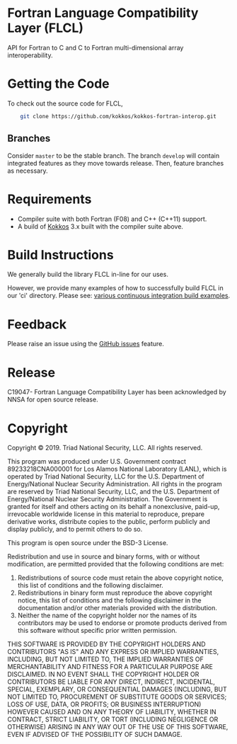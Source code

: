 # Fortran Language Compatibility Layer (FLCL)
API for Fortran to C and C to Fortran multi-dimensional array interoperability.

# Getting the Code
To check out the source code for FLCL,

```bash
    git clone https://github.com/kokkos/kokkos-fortran-interop.git
```
## Branches
Consider `master` to be the stable branch. The branch `develop` will contain integrated
features as they move towards release. Then, feature branches as necessary.

# Requirements
- Compiler suite with both Fortran (F08) and C++ (C++11) support.
- A build of [Kokkos](https://github.com/kokkos/kokkos) 3.x built with the compiler suite above.

# Build Instructions
We generally build the library FLCL in-line for our uses.

However, we provide many examples of how to successfully build FLCL in our 'ci' directory. Please see: [various continuous integration build examples](https://github.com/kokkos/kokkos-fortran-interop/tree/develop/ci).

# Feedback
Please raise an issue using the [GitHub issues](https://github.com/kokkos/kokkos-fortran-interop/issues)
feature.

# Release

C19047- Fortran Language Compatibility Layer has been acknowledged by NNSA for
open source release.

# Copyright

Copyright &copy; 2019. Triad National Security, LLC. All rights reserved.
 
This program was produced under U.S. Government contract 89233218CNA000001 for
Los Alamos National Laboratory (LANL), which is operated by Triad National
Security, LLC for the U.S. Department of Energy/National Nuclear Security
Administration. All rights in the program are reserved by Triad National
Security, LLC, and the U.S. Department of Energy/National Nuclear Security
Administration. The Government is granted for itself and others acting on
its behalf a nonexclusive, paid-up, irrevocable worldwide license in this
material to reproduce, prepare derivative works, distribute copies to the
public, perform publicly and display publicly, and to permit others to do so.
 
This program is open source under the BSD-3 License.
 
Redistribution and use in source and binary forms, with or without modification,
are permitted provided that the following conditions are met:
 
1. Redistributions of source code must retain the above copyright
   notice, this list of conditions and the following disclaimer.
2. Redistributions in binary form must reproduce the above copyright
   notice, this list of conditions and the following disclaimer in the
   documentation and/or other materials provided with the distribution.
3. Neither the name of the copyright holder nor the
   names of its contributors may be used to endorse or promote products
   derived from this software without specific prior written permission.
 
THIS SOFTWARE IS PROVIDED BY THE COPYRIGHT HOLDERS AND CONTRIBUTORS "AS IS" AND
ANY EXPRESS OR IMPLIED WARRANTIES, INCLUDING, BUT NOT LIMITED TO, THE IMPLIED
WARRANTIES OF MERCHANTABILITY AND FITNESS FOR A PARTICULAR PURPOSE ARE
DISCLAIMED. IN NO EVENT SHALL THE COPYRIGHT HOLDER OR CONTRIBUTORS BE LIABLE FOR ANY
DIRECT, INDIRECT, INCIDENTAL, SPECIAL, EXEMPLARY, OR CONSEQUENTIAL DAMAGES
(INCLUDING, BUT NOT LIMITED TO, PROCUREMENT OF SUBSTITUTE GOODS OR SERVICES;
LOSS OF USE, DATA, OR PROFITS; OR BUSINESS INTERRUPTION) HOWEVER CAUSED AND
ON ANY THEORY OF LIABILITY, WHETHER IN CONTRACT, STRICT LIABILITY, OR TORT
(INCLUDING NEGLIGENCE OR OTHERWISE) ARISING IN ANY WAY OUT OF THE USE OF THIS
SOFTWARE, EVEN IF ADVISED OF THE POSSIBILITY OF SUCH DAMAGE.
